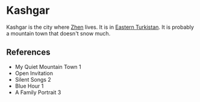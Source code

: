 # Kashgar
Kashgar is the city where [Zhen](wiki/Person/Zhen.md) lives. It is in [Eastern Turkistan](wiki/Location/Region/Eastern%20Turkistan.md). It is probably a mountain town that doesn't snow much.

## References
- My Quiet Mountain Town 1
- Open Invitation
- Silent Songs 2
- Blue Hour 1
- A Family Portrait 3
